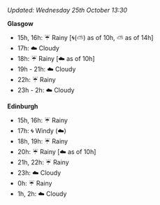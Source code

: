 *Updated: Wednesday 25th October 13:30*

**Glasgow**

* 15h, 16h: :umbrella: Rainy [:cyclone:(:partly_sunny:) as of 10h, :partly_sunny: as of 14h]
* 17h: :cloud: Cloudy
* 18h: :umbrella: Rainy [:cloud: as of 10h]
* 19h - 21h: :cloud: Cloudy
* 22h: :umbrella: Rainy
* 23h - 2h: :cloud: Cloudy

**Edinburgh**

* 15h, 16h: :umbrella: Rainy
* 17h: :cyclone: Windy (:cloud:)
* 18h, 19h: :umbrella: Rainy
* 20h: :umbrella: Rainy [:cloud: as of 10h]
* 21h, 22h: :umbrella: Rainy
* 23h: :cloud: Cloudy
* 0h: :umbrella: Rainy
* 1h, 2h: :cloud: Cloudy

